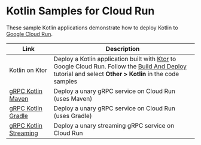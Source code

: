 Kotlin Samples for Cloud Run
============================

These sample Kotlin applications demonstrate how to deploy Kotlin to [Google Cloud Run](https://cloud.google.com/run/docs).

|Link|Description|
|---|---|
|Kotlin on Ktor|Deploy a Kotlin application built with [Ktor][ktor] to Google Cloud Run. Follow the [Build And Deploy][build-and-deploy] tutorial and select **Other > Kotlin** in the code samples|
|[gRPC Kotlin Maven](grpc-hello-world-mvn)|Deploy a unary gRPC service on Cloud Run (uses Maven)|
|[gRPC Kotlin Gradle](grpc-hello-world-gradle)|Deploy a unary gRPC service on Cloud Run (uses Gradle)|
|[gRPC Kotlin Streaming](grpc-hello-world-streaming)|Deploy a unary streaming gRPC service on Cloud Run|

[ktor]: https://ktor.io
[build-and-deploy]: https://cloud.google.com/run/docs/quickstarts/build-and-deploy
